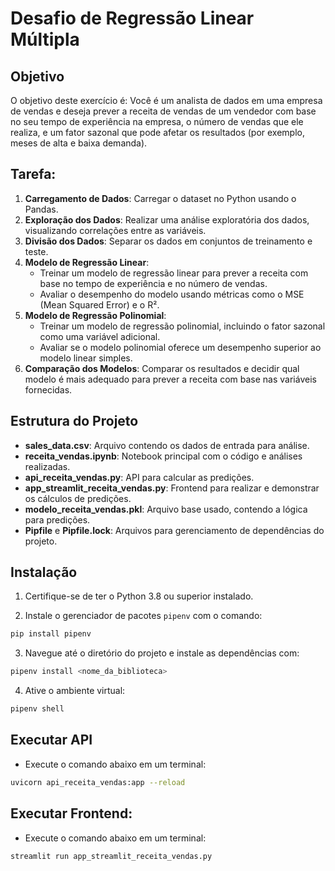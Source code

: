 # Desafio de Regressão Linear Múltipla

## Objetivo

O objetivo deste exercício é: 
Você é um analista de dados em uma empresa de vendas e deseja prever a receita de vendas de um vendedor com base no seu tempo de experiência na empresa, o número de vendas que ele realiza, e um fator sazonal que pode afetar os resultados (por exemplo, meses de alta e baixa demanda).

## Tarefa:

1. **Carregamento de Dados**: Carregar o dataset no Python usando o Pandas.
2. **Exploração dos Dados**: Realizar uma análise exploratória dos dados, visualizando correlações entre as variáveis.
3. **Divisão dos Dados**: Separar os dados em conjuntos de treinamento e teste.
4. **Modelo de Regressão Linear**:
    - Treinar um modelo de regressão linear para prever a receita com base no tempo de experiência e no número de vendas.
    - Avaliar o desempenho do modelo usando métricas como o MSE (Mean Squared Error) e o R².
5. **Modelo de Regressão Polinomial**:
    - Treinar um modelo de regressão polinomial, incluindo o fator sazonal como uma variável adicional.
    - Avaliar se o modelo polinomial oferece um desempenho superior ao modelo linear simples.
6. **Comparação dos Modelos**: Comparar os resultados e decidir qual modelo é mais adequado para prever a receita com base nas variáveis fornecidas.

## Estrutura do Projeto

- __sales_data.csv__: Arquivo contendo os dados de entrada para análise.
- **receita_vendas.ipynb**: Notebook principal com o código e análises realizadas.
- __api_receita_vendas.py__: API para calcular as predições.
- __app_streamlit_receita_vendas.py__: Frontend para realizar e demonstrar os cálculos de predições.
- __modelo_receita_vendas.pkl__: Arquivo base usado, contendo a lógica para predições.
- **Pipfile** e **Pipfile.lock**: Arquivos para gerenciamento de dependências do projeto.

## Instalação

1. Certifique-se de ter o Python 3.8 ou superior instalado.

2. Instale o gerenciador de pacotes `pipenv` com o comando:

```bash
pip install pipenv

```

3. Navegue até o diretório do projeto e instale as dependências com:

```bash
pipenv install <nome_da_biblioteca>

```

4. Ative o ambiente virtual:

```bash
pipenv shell

```

## Executar API

- Execute o comando abaixo em um terminal:

```bash
uvicorn api_receita_vendas:app --reload
```

## Executar Frontend:

- Execute o comando abaixo em um terminal:

```bash
streamlit run app_streamlit_receita_vendas.py
```